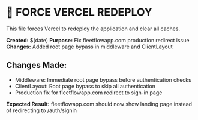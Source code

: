 # 🚀 FORCE VERCEL REDEPLOY

This file forces Vercel to redeploy the application and clear all caches.

**Created:** $(date)
**Purpose:** Fix fleetflowapp.com production redirect issue
**Changes:** Added root page bypass in middleware and ClientLayout

## Changes Made:
- Middleware: Immediate root page bypass before authentication checks
- ClientLayout: Root page bypass to skip all authentication
- Production fix for fleetflowapp.com redirect to sign-in page

**Expected Result:** fleetflowapp.com should now show landing page instead of redirecting to /auth/signin
